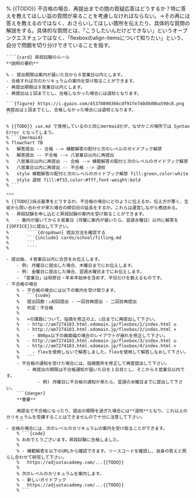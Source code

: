 % {{TODO}} 不合格の場合、再提出までの間の質疑応答はどうするか？特に答えを教えてほしい旨の質問が来ることを考慮しなければならない。→その再には答えを教えるのではなく、おさらいしてほしい箇所を伝えたり、具体的な質問の解説をする。具体的な質問とは、「こうしたいんだけどできない」というオープンクエスチェンではなく、「flexboxのalign-itemsについて知りたい」という、自分で問題を切り分けできていることを指す。
`````{div} taskcard
````{card} 昇段試験のルール
**説明の要約**

% - 提出期限は案内が届いた日から８営業日以内とします。
- 合格すれば次のカリキュラムの案内を受け取ることができます。
- 再提出期限は８営業日以内とします。
- 再提出は１回までとし、合格しなかった場合には退校となります。

```{figure} https://i.gyazo.com/45370890366cdf91fe740d9d0ba590c8.png
再提出は１回までとし、合格しなかった場合には退校となります。
```

% {{TODO}} ↓ux.md で使用しているのと同じmermaidだが、なぜかこの場所では Syntax Error となってしまう。
% ```{mermaid}
% flowchart TB
% 	解答提出 -- 合格 --> 模範解答の配付と次のレベルのガイドブック解禁
% 	解答提出 -- 不合格 --> 八営業日以内に再提出
% 	八営業日以内に再提出 -- 合格 --> 模範解答の配付と次のレベルのガイドブック解禁
% 	八営業日以内に再提出 -- 不合格 --> 退校
% 	style 模範解答の配付と次のレベルのガイドブック解禁 fill:green,color:white
% 	style 退校 fill:#f33,color:#fff,font-weight:bold
% ```

^^^
% {{TODO}}採点基準をどうするか。不合格の場合にどのように伝えるか。伝え方が悪く、生徒から問い合わせが来た場合の締切日の延長をするか。これらは運営しながら煮詰める。
% - 昇段試験を申し込むと昇段試験の案内を受け取ることができます。
% 	- 案内が届いてから８営業日（月曜に案内が届いたら、翌週水曜日）以内に解答を{{OFFICE}}に提出して下さい。
% 		````{dropdown} 提出方法を確認する
% 		```{include} cards/school/filling.md
% 		```
% 		````

- 提出後、４営業日以内に合否をお伝えします。
	- 例: 月曜日に提出した場合、木曜日までにお伝えします。
	- 例: 金曜日に提出した場合、翌週水曜日までにお伝えします。
	- 「営業日」は祝祭日・年末年始休を含めず、平日だけを数えるものです。
- 不合格の場合
	% - 不合格の場合には以下の案内を受け取ります。
	% 	```{code}
	% 	提出回数：☑初回提出 - 一回目再提出 - 二回目再提出
	% 	判定：不合格
	%
	% 	×の課題について、指摘を修正の上、○日までに再提出して下さい。
	% 	- http://am7274183.html.xdomain.jp/flexbox/1/index.html ◎
	% 	- http://am7274183.html.xdomain.jp/flexbox/2/index.html ×
	% 	  - 800px以下の画面幅の場合のレイアウトが崩れを修正して下さい。
	% 	- http://am7274183.html.xdomain.jp/flexbox/3/index.html ◎
	% 	- http://am7274183.html.xdomain.jp/flexbox/4/index.html ×
	% 	  - flexを使用しないで解答しました。flexを使用して解答しなおして下さい。
	% 	```
	- 不合格の通知を受けた場合には、指摘箇所を修正して再度提出して下さい。
		- 再提出の期限は不合格通知が届いた日を１日目とし、そこから８営業日以内です。
			- 例) 月曜日に不合格の通知が来たら、翌週の水曜日までに提出して下さい。
	```{danger}
	**重要**

	再提出で不合格になったり、提出の期限を過ぎた場合には**退校**となり、これ以上のカリキュラムを受講することはできませんので十分に注意して下さい。
	```
- 合格の場合には、次のレベルのカリキュラムの案内を受け取ることができます。
	% ```{code}
	% おめでとうございます。昇段試験に合格しました。
	%
	% - 模範解答を以下のURLから確認できます。ソースコードを確認し、自身の答えと照らし合わせて研究して下さい。
	% 	https://adjustacademy.com/...{{TODO}}
	%
	% 次のレベルのカリキュラムを案内します。
	% - 新しいガイドブック
	% 	https://adjustacademy.com/...{{TODO}}
	% ```
`````
